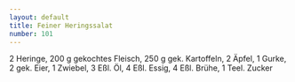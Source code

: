 ```yaml
---
layout: default
title: Feiner Heringssalat
number: 101
---
```


2 Heringe, 200 g gekochtes Fleisch, 250 g gek. Kartoffeln, 2 Äpfel, 1 Gurke, 2 gek. Eier, 1 Zwiebel, 3 Eßl. Öl, 4 Eßl. Essig, 4 Eßl. Brühe, 1 Teel. Zucker
